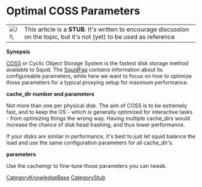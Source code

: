 # Optimal COSS Parameters

|                                                                      |                                                                                                                           |
| -------------------------------------------------------------------- | ------------------------------------------------------------------------------------------------------------------------- |
| ![/\!\\](https://wiki.squid-cache.org/wiki/squidtheme/img/alert.png) | This article is a **STUB**. It's written to encourage discussion on the topic, but it's not (yet) to be used as reference |

**Synopsis**

[COSS](/Features/CyclicObjectStorageSystem)
or Cyclic Object Storage System is the fastest disk storage method
available to Squid. The
[SquidFaq](/SquidFaq)
contains information about its configureable parameters, while here we
want to focus on how to optimize those parameters for a typical proxying
setup for maximum performance.

**cache\_dir number and parameters**

Not more than one per physical disk. The aim of COSS is to be extremely
fast, and to keep the OS - which is generally optimized for interactive
tasks - from optimizing things the wrong way. Having multiple
cache\_dirs would increase the chance of disk head trashing, and thus
lower performance.

If your disks are similar in performance, it's best to just let squid
balance the load and use the same configuration parameters for all
cache\_dir's.

**parameters**

Use the cachemgr to fine-tune those parameters you can tweak.

[CategoryKnowledgeBase](/CategoryKnowledgeBase)
[CategoryStub](/CategoryStub)
